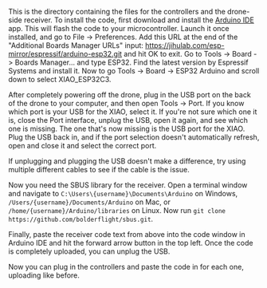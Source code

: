 This is the directory containing the files for the controllers and the drone-side receiver. To install the code, first download and install the [Arduino IDE](https://arduino.cc/en/software) app. This will flash the code to your microcontroller. Launch it once installed, and go to File -> Preferences. Add this URL at the end of the "Additional Boards Manager URLs" input: https://jihulab.com/esp-mirror/espressif/arduino-esp32.git and hit OK to exit. Go to Tools -> Board -> Boards Manager... and type ESP32. Find the latest version by Espressif Systems and install it. Now to go Tools -> Board -> ESP32 Arduino and scroll down to select XIAO_ESP32C3.

After completely powering off the drone, plug in the USB port on the back of the drone to your computer, and then open Tools -> Port. If you know which port is your USB for the XIAO, select it. If you're not sure which one it is, close the Port interface, unplug the USB, open it again, and see which one is missing. The one that's now missing is the USB port for the XIAO. Plug the USB back in, and if the port selection doesn't automatically refresh, open and close it and select the correct port.

If unplugging and plugging the USB doesn't make a difference, try using multiple different cables to see if the cable is the issue.

Now you need the SBUS library for the receiver. Open a terminal window and navigate to `C:\Users\{username}\Documents\Arduino` on Windows, `/Users/{username}/Documents/Arduino` on Mac, or `/home/{username}/Arduino/libraries` on Linux. Now run `git clone https://github.com/bolderflight/sbus.git`.

Finally, paste the receiver code text from above into the code window in Arduino IDE and hit the forward arrow button in the top left. Once the code is completely uploaded, you can unplug the USB.

Now you can plug in the controllers and paste the code in for each one, uploading like before.
